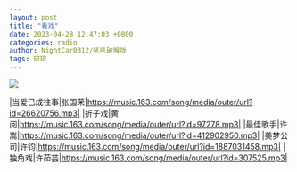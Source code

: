 ```yaml
---
layout: post
title: "看戏"
date: 2023-04-28 12:47:03 +0800
categories: radio
author: NightCar0312/吼吼破喉咙
tags: 珂珂
---
```

![]({{site.baseurl}}/images/cover_20230428.jpg)

|当爱已成往事|张国荣|https://music.163.com/song/media/outer/url?id=26620756.mp3|
|折子戏|黄阅|https://music.163.com/song/media/outer/url?id=97278.mp3|
|最佳歌手|许嵩|https://music.163.com/song/media/outer/url?id=412902950.mp3|
|美梦公司|许钧|https://music.163.com/song/media/outer/url?id=1887031458.mp3|
|独角戏|许茹芸|https://music.163.com/song/media/outer/url?id=307525.mp3|

